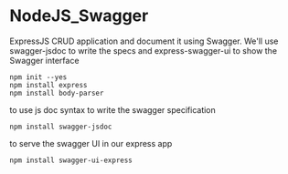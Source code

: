 # NodeJS_Swagger
ExpressJS CRUD application and document it using Swagger.  We'll use swagger-jsdoc to write the specs and express-swagger-ui to show the Swagger interface

    npm init --yes
    npm install express
    npm install body-parser
    
to use js doc syntax to write the swagger specification
    
    npm install swagger-jsdoc
    
    
to serve the swagger UI in our express app  
    
    npm install swagger-ui-express
    

